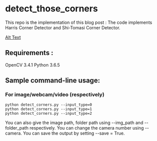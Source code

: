 # detect_those_corners

This repo is the implementation of this blog post : 
The code implements Harris Corner Detector and Shi-Tomasi Corner Detector.

[Alt Text](/output/sample_webcam_output.gif)

## Requirements : 
OpenCV 3.4.1
Python 3.6.5


## Sample command-line usage:

### For image/webcam/video (respectively)
```
python detect_corners.py --input_type=0
python detect_corners.py --input_type=1
python detect_corners.py --input_type=2
```
You can also give the image path, folder path using --img_path and --folder_path respectively. You can change the camera number using --camera. You can save the output by setting --save = True.

